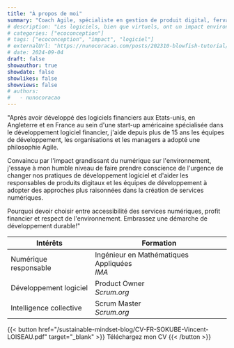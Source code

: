 ```yaml
---
title: "À propos de moi"
summary: "Coach Agile, spécialiste en gestion de produit digital, fervant défenseur du développement durable."
# description: "Les logiciels, bien que virtuels, ont un impact environnemental bien réel. La prolifération des obésiciels alourdit l'empreinte carbone du numérique. L'écoconception logicielle est la clé pour un avenir plus durable."
# categories: ["ecoconception"]
# tags: ["ecoconception", "impact", "logiciel"]
# externalUrl: "https://nunocoracao.com/posts/202310-blowfish-tutorial/"
# date: 2024-09-04
draft: false
showauthor: true
showdate: false
showlikes: false
showviews: false
# authors:
#   - nunocoracao
---
```


"Après avoir développé des logiciels financiers aux Etats-unis, en Angleterre et en France au sein d'une start-up américaine spécialisée dans le développement logiciel financier, j'aide depuis plus de 15 ans les équipes de développement, les organisations et les managers a adopté une philosophie Agile. 

Convaincu par l'impact grandissant du numérique sur l'environnement, j'essaye à mon humble niveau de faire prendre conscience de l'urgence de changer nos pratiques de développement logiciel et d'aider les responsables de produits digitaux et les équipes de développement à adopter des approches plus raisonnées dans la création de services numériques.

Pourquoi devoir choisir entre accessibilité des services numériques, profit financier et respect de l'environnement. Embrassez une démarche de développement durable!"

| Intérêts | Formation |
|----------|-----------|
| Numérique responsable | Ingénieur en Mathématiques Appliquées <br>_IMA_ |
| Développement logiciel | Product Owner <br>_Scrum.org_ |
| Intelligence collective | Scrum Master <br>_Scrum.org_ |

{{< button href="/sustainable-mindset-blog/CV-FR-SOKUBE-Vincent-LOISEAU.pdf" target="_blank" >}}
Téléchargez mon CV
{{< /button >}}


